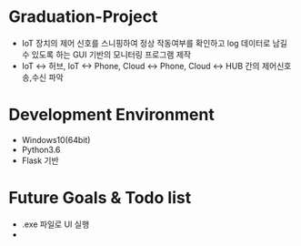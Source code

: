# Graduation-Project
- IoT 장치의 제어 신호를 스니핑하여 정상 작동여부를 확인하고 log 데이터로 남길 수 있도록 하는 GUI 기반의 모니터링 프로그램 제작
- IoT <-> 허브, IoT <-> Phone, Cloud <-> Phone, Cloud <-> HUB 간의 제어신호 송,수신 파악

# Development Environment
- Windows10(64bit)
- Python3.6
- Flask 기반

# Future Goals & Todo list
- .exe 파일로 UI 실행
- 
